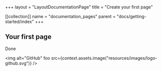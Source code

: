 +++
layout = "LayoutDocumentationPage"
title = "Create your first page"

[[collection]]
name = "documentation_pages"
parent = "docs/getting-started/index"
+++

## Your first page

Done

<img alt="GitHub" foo src={context.assets.image("resources/images/logo-github.svg")} />

